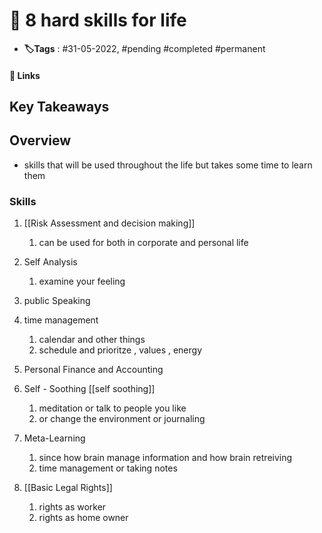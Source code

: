 # 📑 8 hard skills for life

- **🏷️Tags** : #31-05-2022,  #pending #completed #permanent

#### 🔗 Links


## Key Takeaways

## Overview
- skills that will be used throughout the life but takes some time to learn them

###  Skills
1. [[Risk Assessment and decision making]] 
	1. can be used for both in corporate and personal life
2. Self Analysis
	1. examine your feeling
3. public Speaking 
4. time management 
	1. calendar and other things
	2. schedule and prioritze , values , energy 

5. Personal Finance and Accounting 
6. Self - Soothing [[self soothing]]
	1. meditation or talk to people you like
	2. or change the environment or journaling

7. Meta-Learning
	1. since how brain manage information and how brain retreiving 
	2. time management or taking notes 

8. [[Basic Legal Rights]]
	1. rights as worker
	2. rights as home owner


